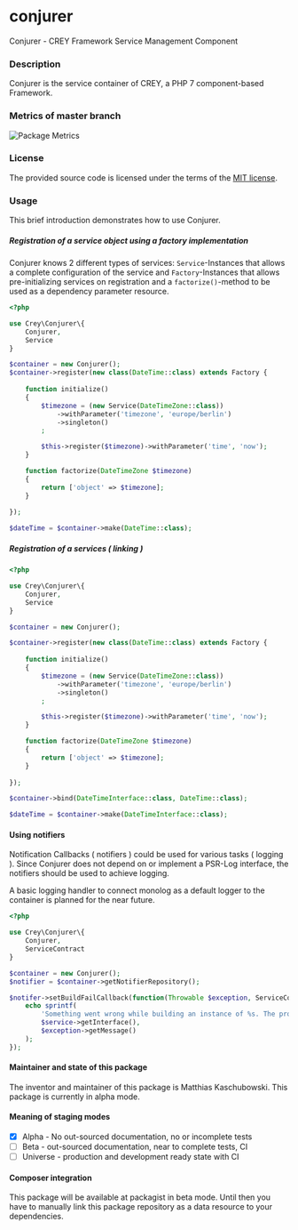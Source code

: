 # conjurer
Conjurer - CREY Framework Service Management Component

### Description

Conjurer is the service container of CREY, a PHP 7 component-based Framework.

### Metrics of master branch

![Package Metrics](https://cdn.rawgit.com/crey-framework/conjurer/master/package-metrics.svg)

### License

The provided source code is licensed under the terms of the [MIT license](LICENSE).

### Usage

This brief introduction demonstrates how to use Conjurer.

##### Registration of a service object using a factory implementation

Conjurer knows 2 different types of services: `Service`-Instances that
allows a complete configuration of the service and `Factory`-Instances
that allows pre-initializing services on registration and a `factorize()`-method
to be used as a dependency parameter resource.

```php
<?php

use Crey\Conjurer\{
    Conjurer,
    Service
}

$container = new Conjurer();
$container->register(new class(DateTime::class) extends Factory {
        
    function initialize()
    {
        $timezone = (new Service(DateTimeZone::class))
            ->withParameter('timezone', 'europe/berlin')
            ->singleton()
        ;

        $this->register($timezone)->withParameter('time', 'now');
    }

    function factorize(DateTimeZone $timezone)
    {
        return ['object' => $timezone];
    }
    
});

$dateTime = $container->make(DateTime::class);
```

##### Registration of a services ( linking )

```php
<?php

use Crey\Conjurer\{
    Conjurer,
    Service
}

$container = new Conjurer();

$container->register(new class(DateTime::class) extends Factory {
        
    function initialize()
    {
        $timezone = (new Service(DateTimeZone::class))
            ->withParameter('timezone', 'europe/berlin')
            ->singleton()
        ;

        $this->register($timezone)->withParameter('time', 'now');
    }

    function factorize(DateTimeZone $timezone)
    {
        return ['object' => $timezone];
    }
    
});

$container->bind(DateTimeInterface::class, DateTime::class);

$dateTime = $container->make(DateTimeInterface::class);
```

#### Using notifiers

Notification Callbacks ( notifiers ) could be used for various tasks ( logging ).
Since Conjurer does not depend on or implement a PSR-Log interface, the notifiers
should be used to achieve logging.

A basic logging handler to connect monolog as a default logger to the container
is planned for the near future.

```php
<?php

use Crey\Conjurer\{
    Conjurer,
    ServiceContract
}

$container = new Conjurer();
$notifier = $container->getNotifierRepository();

$notifer->setBuildFailCallback(function(Throwable $exception, ServiceContract $service) {
    echo sprintf(
        'Something went wrong while building an instance of %s. The process terminated with the message `%s`',
        $service->getInterface(),
        $exception->getMessage()
    );
});
```

#### Maintainer and state of this package

The inventor and maintainer of this package is Matthias Kaschubowski.
This package is currently in alpha mode.

#### Meaning of staging modes

- [x] Alpha - No out-sourced documentation, no or incomplete tests
- [ ] Beta - out-sourced documentation, near to complete tests, CI
- [ ] Universe - production and development ready state with CI

#### Composer integration

This package will be available at packagist in beta mode. Until then
you have to manually link this package repository as a data resource
to your dependencies.
